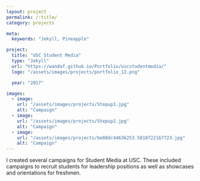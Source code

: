 ```yaml
---
layout: project
permalink: /:title/
category: projects

meta:
  keywords: "Jekyll, Pineapple"

project:
  title: "USC Student Media"
  type: "Jekyll"
  url: "https://wandaf.github.io/Portfolio/uscstudentmedia/"
  logo: "/assets/images/projects/portfolio_12.png"

  year: "2017"

images:
  - image:
    url: "/assets/images/projects/Stepup1.jpg"
    alt: "Campaign"
  - image:
    url: "/assets/images/projects/Stepup2.jpg"
    alt: "Campaign"
  - image:
    url: "/assets/images/projects/be08dc44636253.5818f221b7723.jpg"
    alt: "Campaign"
---
```

<p>I created several campaigns for Student Media at USC. These included campaigns to recruit students for leadership positions as well as showcases and orientations for freshmen.</p>
